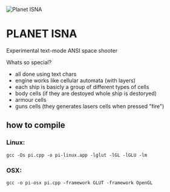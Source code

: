 ![Planet ISNA](https://i.imgur.com/nBYru84.png)
# PLANET ISNA

Experimental text-mode ANSI space shooter

Whats so special?

- all done using text chars
- engine works like cellular automata (with layers)
- each ship is basicly a group of different types of cells
 - body cells (if they are destoyed whole ship is destoryed)
 - armour cells
 - guns cells (they generates lasers cells when pressed "fire")


## how to compile

### Linux:
``gcc -Os pi.cpp -o pi-linux.app -lglut -lGL -lGLU -lm``

### OSX:
``gcc -o pi-osx pi.cpp -framework GLUT -framework OpenGL``
